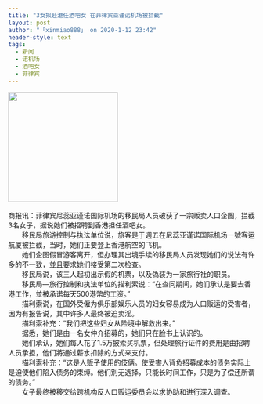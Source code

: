 ```yaml
---
title: "3女拟赴港任酒吧女 在菲律宾亚谨诺机场被拦截"
layout: post
author: "「xinmiao888」 on 2020-1-12 23:42"
header-style: text
tags:
  - 新闻
  - 诺机场
  - 酒吧女
  - 菲律宾
---
```


<head></head>
<body>
 <ignore_js_op> 
  <img aid="1326674" src="https://bbs.boniu123.cc/data/attachment/forum/202001/12/191158d13n3gn1g3daj9g3.png" zoomfile="data/attachment/forum/202001/12/191158d13n3gn1g3daj9g3.png" file="data/attachment/forum/202001/12/191158d13n3gn1g3daj9g3.png" width="224" inpost="1"> 
  <div class="tip tip_4 aimg_tip" id="aimg_1326674_menu" style="position: absolute; display: none" disautofocus="true"> 
   <div class="xs0"> 
    <p><strong>852143.png</strong> <em class="xg1">(112.17 KB, 下载次数: 0)</em></p> 
    <p> <a href="forum.php?mod=attachment&amp;aid=MTMyNjY3NHxiZGZmNWRlM3wxNTc4ODUxNzgwfDB8NTUwNDcz&amp;nothumb=yes" target="_blank">下载附件</a> &nbsp;<a href="javascript:;" onclick="showWindow(this.id, this.getAttribute('url'), 'get', 0);" id="savephoto_1326674" url="home.php?mod=spacecp&amp;ac=album&amp;op=saveforumphoto&amp;aid=1326674&amp;handlekey=savephoto_1326674">保存到相册</a> </p> 
    <p class="xg1 y"><span title="2020-1-12 19:11">昨天&nbsp;19:11</span> 上传</p> 
   </div> 
   <div class="tip_horn"></div> 
  </div> 
 </ignore_js_op> 
 <br> 
 <br> 商报讯：菲律宾尼蕊亚谨诺国际机场的移民局人员破获了一宗贩卖人口企图，拦截3名女子，据说她们被招聘到香港担任酒吧女。
 <br> 　　移民局旅游控制与执法单位说，旅客是于週五在尼蕊亚谨诺国际机场一號客运航厦被拦截，当时，她们正要登上香港航空的飞机。
 <br> 　　她们企图假冒游客离开，但办理其出境手续的移民局人员发现她们的说法有许多的不一致，並且要求她们接受第二次检查。
 <br> 　　移民局说，该三人起初出示假的机票，以及偽装为一家旅行社的职员。
 <br> 　　移民局—旅行控制和执法单位的描利索说：“在查问期间，她们承认是要去香港工作，並被承诺每天500港幣的工资。”
 <br> 　　描利索说，在国外受僱为俱乐部娱乐人员的妇女容易成为人口贩运的受害者，因为有报告说，其中许多人最终被迫卖淫。
 <br> 　　描利索补充：“我们把这些妇女从险境中解救出来。”
 <br> 　　据悉，她们是由一名女仲介招募的，她们只在脸书上认识的。
 <br> 　　她们承认，她们每人花了1.5万披索买机票，但处理旅行证件的费用是由招聘人员承担，他们將通过薪水扣除的方式来支付。
 <br> 　　描利索补充：“这是人贩子使用的伎俩。使受害人背负招募成本的债务实际上是迫使他们陷入债务的束缚。他们別无选择，只能长时间工作，只是为了偿还所谓的债务。”
 <br> 　　女子最终被移交给跨机构反人口贩运委员会以求协助和进行深入调查。
 <br> 
 <br>
</body>


